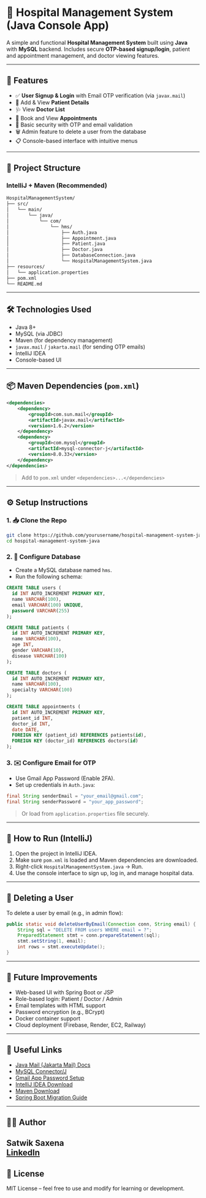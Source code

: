 # 🏥 Hospital Management System (Java Console App)

A simple and functional **Hospital Management System** built using **Java** with **MySQL** backend. Includes secure **OTP-based signup/login**, patient and appointment management, and doctor viewing features.

---

## 🚀 Features

- ✅ **User Signup & Login** with Email OTP verification (via `javax.mail`)
- 🧾 Add & View **Patient Details**
- 🩺 View **Doctor List**
- 📅 Book and View **Appointments**
- 🔐 Basic security with OTP and email validation
- 🗑️ Admin feature to delete a user from the database
- 📋 Console-based interface with intuitive menus

---

## 📁 Project Structure

### IntelliJ + Maven (Recommended)

```bash
HospitalManagementSystem/
├── src/
│   └── main/
│       └── java/
│           └── com/
│               └── hms/
│                   ├── Auth.java
│                   ├── Appointment.java
│                   ├── Patient.java
│                   ├── Doctor.java
│                   ├── DatabaseConnection.java
│                   └── HospitalManagementSystem.java
├── resources/
│   └── application.properties
├── pom.xml
└── README.md
```

---

## 🛠️ Technologies Used

- Java 8+
- MySQL (via JDBC)
- Maven (for dependency management)
- `javax.mail` / `jakarta.mail` (for sending OTP emails)
- IntelliJ IDEA
- Console-based UI

---

## 📦 Maven Dependencies (`pom.xml`)

```xml
<dependencies>
    <dependency>
        <groupId>com.sun.mail</groupId>
        <artifactId>javax.mail</artifactId>
        <version>1.6.2</version>
    </dependency>
    <dependency>
        <groupId>com.mysql</groupId>
        <artifactId>mysql-connector-j</artifactId>
        <version>8.0.33</version>
    </dependency>
</dependencies>
```

> Add to `pom.xml` under `<dependencies>...</dependencies>`

---

## ⚙️ Setup Instructions

### 1. 📥 Clone the Repo

```bash
git clone https://github.com/yourusername/hospital-management-system-java.git
cd hospital-management-system-java
```

### 2. 🧷 Configure Database

- Create a MySQL database named `hms`.
- Run the following schema:

```sql
CREATE TABLE users (
  id INT AUTO_INCREMENT PRIMARY KEY,
  name VARCHAR(100),
  email VARCHAR(100) UNIQUE,
  password VARCHAR(255)
);

CREATE TABLE patients (
  id INT AUTO_INCREMENT PRIMARY KEY,
  name VARCHAR(100),
  age INT,
  gender VARCHAR(10),
  disease VARCHAR(100)
);

CREATE TABLE doctors (
  id INT AUTO_INCREMENT PRIMARY KEY,
  name VARCHAR(100),
  specialty VARCHAR(100)
);

CREATE TABLE appointments (
  id INT AUTO_INCREMENT PRIMARY KEY,
  patient_id INT,
  doctor_id INT,
  date DATE,
  FOREIGN KEY (patient_id) REFERENCES patients(id),
  FOREIGN KEY (doctor_id) REFERENCES doctors(id)
);
```

### 3. ✉️ Configure Email for OTP

- Use Gmail App Password (Enable 2FA).
- Set up credentials in `Auth.java`:

```java
final String senderEmail = "your_email@gmail.com";
final String senderPassword = "your_app_password";
```

> Or load from `application.properties` file securely.

---

## 🧪 How to Run (IntelliJ)

1. Open the project in IntelliJ IDEA.
2. Make sure `pom.xml` is loaded and Maven dependencies are downloaded.
3. Right-click `HospitalManagementSystem.java` → Run.
4. Use the console interface to sign up, log in, and manage hospital data.

---

## 🧹 Deleting a User

To delete a user by email (e.g., in admin flow):

```java
public static void deleteUserByEmail(Connection conn, String email) {
    String sql = "DELETE FROM users WHERE email = ?";
    PreparedStatement stmt = conn.prepareStatement(sql);
    stmt.setString(1, email);
    int rows = stmt.executeUpdate();
}
```

---

## 🚧 Future Improvements

- Web-based UI with Spring Boot or JSP
- Role-based login: Patient / Doctor / Admin
- Email templates with HTML support
- Password encryption (e.g., BCrypt)
- Docker container support
- Cloud deployment (Firebase, Render, EC2, Railway)

---

## 🔗 Useful Links

- [Java Mail (Jakarta Mail) Docs](https://eclipse-ee4j.github.io/mail/)
- [MySQL Connector/J](https://dev.mysql.com/downloads/connector/j/)
- [Gmail App Password Setup](https://support.google.com/accounts/answer/185833)
- [IntelliJ IDEA Download](https://www.jetbrains.com/idea/download/)
- [Maven Download](https://maven.apache.org/download.cgi)
- [Spring Boot Migration Guide](https://spring.io/guides)

---

## 🙋‍♂️ Author

**Satwik Saxena**  
[LinkedIn](https://www.linkedin.com/in/satwik-12-dev)
---

## 📄 License

MIT License – feel free to use and modify for learning or development.
